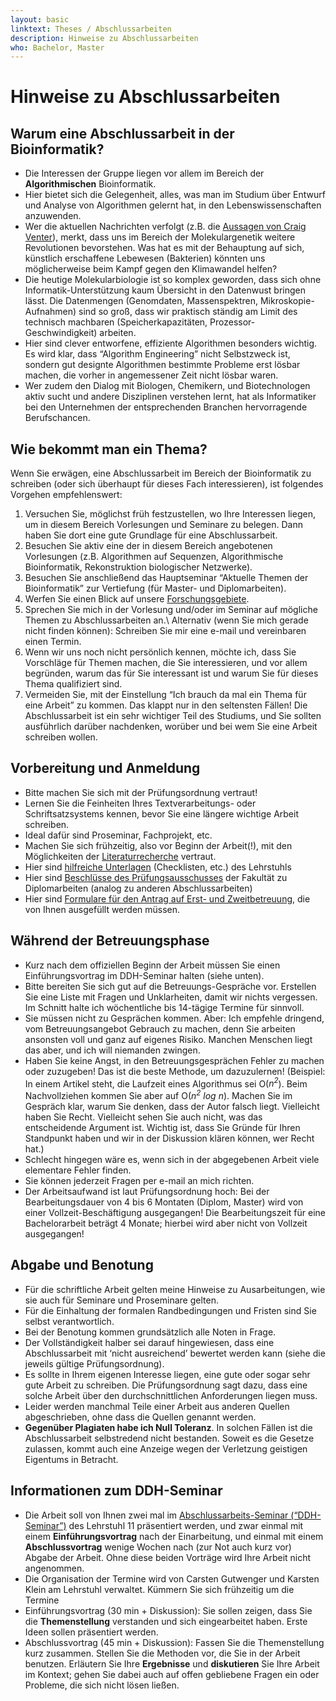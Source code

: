 ```yaml
---
layout: basic
linktext: Theses / Abschlussarbeiten
description: Hinweise zu Abschlussarbeiten
who: Bachelor, Master
---
```


# Hinweise zu Abschlussarbeiten

## Warum eine Abschlussarbeit in der Bioinformatik?

* Die Interessen der Gruppe liegen vor allem im Bereich der **Algorithmischen** Bioinformatik.
* Hier bietet sich die Gelegenheit, alles, was man im Studium über Entwurf und Analyse von Algorithmen gelernt hat, in den Lebenswissenschaften anzuwenden.
* Wer die aktuellen Nachrichten verfolgt (z.B. die [Aussagen von Craig Venter](http://www.guardian.co.uk/science/2007/oct/06/genetics.climatechange)), merkt, dass uns im Bereich der Molekulargenetik weitere Revolutionen bevorstehen. Was hat es mit der Behauptung auf sich, künstlich erschaffene Lebewesen (Bakterien) könnten uns möglicherweise beim Kampf gegen den Klimawandel helfen?
* Die heutige Molekularbiologie ist so komplex geworden, dass sich ohne Informatik-Unterstützung kaum Übersicht in den Datenwust bringen lässt. Die Datenmengen (Genomdaten, Massenspektren, Mikroskopie-Aufnahmen) sind so groß, dass wir praktisch ständig am Limit des technisch machbaren (Speicherkapazitäten, Prozessor-Geschwindigkeit) arbeiten.
* Hier sind clever entworfene, effiziente Algorithmen besonders wichtig. Es wird klar, dass “Algorithm Engineering” nicht Selbstzweck ist, sondern gut designte Algorithmen bestimmte Probleme erst lösbar machen, die vorher in angemessener Zeit nicht lösbar waren.
* Wer zudem den Dialog mit Biologen, Chemikern, und Biotechnologen aktiv sucht und andere Disziplinen verstehen lernt, hat als Informatiker bei den Unternehmen der entsprechenden Branchen hervorragende Berufschancen.


## Wie bekommt man ein Thema?

Wenn Sie erwägen, eine Abschlussarbeit im Bereich der Bioinformatik zu schreiben (oder sich überhaupt für dieses Fach interessieren), ist folgendes Vorgehen empfehlenswert:

1. Versuchen Sie, möglichst früh festzustellen, wo Ihre Interessen liegen, um in diesem Bereich Vorlesungen und Seminare zu belegen. Dann haben Sie dort eine gute Grundlage für eine Abschlussarbeit.
2. Besuchen Sie aktiv eine der in diesem Bereich angebotenen Vorlesungen (z.B. Algorithmen auf Sequenzen, Algorithmische Bioinformatik, Rekonstruktion biologischer Netzwerke).
3. Besuchen Sie anschließend das Hauptseminar “Aktuelle Themen der Bioinformatik” zur Vertiefung (für Master- und Diplomarbeiten).
4. Werfen Sie einen Blick auf unsere [Forschungsgebiete](http://genomeinformatics.uni-due.de/research).
5. Sprechen Sie mich in der Vorlesung und/oder im Seminar auf mögliche Themen zu Abschlussarbeiten an.\\
Alternativ (wenn Sie mich gerade nicht finden können): Schreiben Sie mir eine e-mail und vereinbaren einen Termin.
6. Wenn wir uns noch nicht persönlich kennen, möchte ich, dass Sie Vorschläge für Themen machen, die Sie interessieren, und vor allem begründen, warum das für Sie interessant ist und warum Sie für dieses Thema qualifiziert sind.
7. Vermeiden Sie, mit der Einstellung “Ich brauch da mal ein Thema für eine Arbeit” zu kommen. Das klappt nur in den seltensten Fällen! Die Abschlussarbeit ist ein sehr wichtiger Teil des Studiums, und Sie sollten ausführlich darüber nachdenken, worüber und bei wem Sie eine Arbeit schreiben wollen.


## Vorbereitung und Anmeldung

* Bitte machen Sie sich mit der Prüfungsordnung vertraut!
* Lernen Sie die Feinheiten Ihres Textverarbeitungs- oder Schriftsatzsystems kennen, bevor Sie eine längere wichtige Arbeit schreiben.
* Ideal dafür sind Proseminar, Fachprojekt, etc.
* Machen Sie sich frühzeitig, also vor Beginn der Arbeit(!), mit den Möglichkeiten der [Literaturrecherche](http://www.ub.tu-dortmund.de/literatursuche/index.htm.de) vertraut.
* Hier sind [hilfreiche Unterlagen](http://ls11-www.cs.uni-dortmund.de/teaching/infofs) (Checklisten, etc.) des Lehrstuhls
* Hier sind [Beschlüsse des Prüfungsausschusses](Öhttp://www.cs.uni-dortmund.de/nps/de/Studium/Ordnungen_Handbuecher_Beschluesse/Informationen_und_Beschluesse_des_Pruefungsausschusses/index.html) der Fakultät zu Diplomarbeiten (analog zu anderen Abschlussarbeiten)
* Hier sind [Formulare für den Antrag auf Erst- und Zweitbetreuung](http://www.cs.uni-dortmund.de/nps/de/Studium/Ordnungen_Handbuecher_Beschluesse/Formulare/index.html), die von Ihnen ausgefüllt werden müssen.


## Während der Betreuungsphase

* Kurz nach dem offiziellen Beginn der Arbeit müssen Sie einen Einführungsvortrag im DDH-Seminar halten (siehe unten).
* Bitte bereiten Sie sich gut auf die Betreuungs-Gespräche vor. Erstellen Sie eine Liste mit Fragen und Unklarheiten, damit wir nichts vergessen. Im Schnitt halte ich wöchentliche bis 14-tägige Termine für sinnvoll.
* Sie müssen nicht zu Gesprächen kommen. Aber: Ich empfehle dringend, vom Betreuungsangebot Gebrauch zu machen, denn Sie arbeiten ansonsten voll und ganz auf eigenes Risiko. Manchen Menschen liegt das aber, und ich will niemanden zwingen.
* Haben Sie keine Angst, in den Betreuungsgesprächen Fehler zu machen oder zuzugeben! Das ist die beste Methode, um dazuzulernen! (Beispiel: In einem Artikel steht, die Laufzeit eines Algorithmus sei O(*n<sup>2</sup>*). Beim Nachvollziehen kommen Sie aber auf O(*n<sup>2</sup> log n*). Machen Sie im Gespräch klar, warum Sie denken, dass der Autor falsch liegt. Vielleicht haben Sie Recht. Vielleicht sehen Sie auch nicht, was das entscheidende Argument ist. Wichtig ist, dass Sie Gründe für Ihren Standpunkt haben und wir in der Diskussion klären können, wer Recht hat.)
* Schlecht hingegen wäre es, wenn sich in der abgegebenen Arbeit viele elementare Fehler finden.
* Sie können jederzeit Fragen per e-mail an mich richten.
* Der Arbeitsaufwand ist laut Prüfungsordnung hoch: Bei der Bearbeitungsdauer von 4 bis 6 Montaten (Diplom, Master) wird von einer Vollzeit-Beschäftigung ausgegangen! Die Bearbeitungszeit für eine Bachelorarbeit beträgt 4 Monate; hierbei wird aber nicht von Vollzeit ausgegangen!


## Abgabe und Benotung

* Für die schriftliche Arbeit gelten meine Hinweise zu Ausarbeitungen, wie sie auch für Seminare und Proseminare gelten.
* Für die Einhaltung der formalen Randbedingungen und Fristen sind Sie selbst verantwortlich.
* Bei der Benotung kommen grundsätzlich alle Noten in Frage.
* Der Vollständigkeit halber sei darauf hingewiesen, dass eine Abschlussarbeit mit ‘nicht ausreichend’ bewertet werden kann (siehe die jeweils gültige Prüfungsordnung).
* Es sollte in Ihrem eigenen Interesse liegen, eine gute oder sogar sehr gute Arbeit zu schreiben. Die Prüfungsordnung sagt dazu, dass eine solche Arbeit über den durchschnittlichen Anforderungen liegen muss.
* Leider werden manchmal Teile einer Arbeit aus anderen Quellen abgeschrieben, ohne dass die Quellen genannt werden.
* **Gegenüber Plagiaten habe ich Null Toleranz**. In solchen Fällen ist die Abschlussarbeit selbstredend nicht bestanden. Soweit es die Gesetze zulassen, kommt auch eine Anzeige wegen der Verletzung geistigen Eigentums in Betracht.


## Informationen zum DDH-Seminar

* Die Arbeit soll von Ihnen zwei mal im [Abschlussarbeits-Seminar (“DDH-Seminar”)](http://ls11-www.cs.uni-dortmund.de/ddh.jsp) des Lehrstuhl 11 präsentiert werden, und zwar einmal mit einem **Einführungsvortrag** nach der Einarbeitung, und einmal mit einem **Abschlussvortrag** wenige Wochen nach (zur Not auch kurz vor) Abgabe der Arbeit. Ohne diese beiden Vorträge wird Ihre Arbeit nicht angenommen.
* Die Organisation der Termine wird von Carsten Gutwenger und Karsten Klein am Lehrstuhl verwaltet. Kümmern Sie sich frühzeitig um die Termine
* Einführungsvortrag (30 min + Diskussion): Sie sollen zeigen, dass Sie die **Themenstellung** verstanden und sich eingearbeitet haben. Erste Ideen sollen präsentiert werden.
* Abschlussvortrag (45 min + Diskussion): Fassen Sie die Themenstellung kurz zusammen. Stellen Sie die Methoden vor, die Sie in der Arbeit benutzen. Erläutern Sie Ihre **Ergebnisse** und **diskutieren** Sie Ihre Arbeit im Kontext; gehen Sie dabei auch auf offen gebliebene Fragen ein oder Probleme, die sich nicht lösen ließen.

